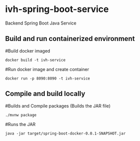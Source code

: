 # ivh-spring-boot-service
Backend Spring Boot Java Service

## Build and run containerized environment
#Build docker imaged
```
docker build -t ivh-service 
```
#Run docker image and create container
```
docker run -p 8090:8090 -t ivh-service
```

## Compile and build locally
#Builds and Compile packages (Builds the JAR file)
```
./mvnw package
```

#Runs the JAR
```
java -jar target/spring-boot-docker-0.0.1-SNAPSHOT.jar
```